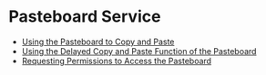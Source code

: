 # Pasteboard Service

- [Using the Pasteboard to Copy and Paste](use_pasteboard_to_copy_and_paste.md)
- [Using the Delayed Copy and Paste Function of the Pasteboard](pasteboard-time-lapse-copy-and-paste.md)
- [Requesting Permissions to Access the Pasteboard](get-pastedata-permission-guidelines.md)
